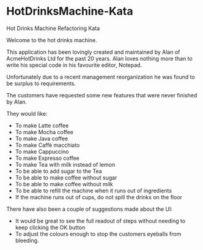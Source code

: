 # HotDrinksMachine-Kata
Hot Drinks Machine Refactoring Kata

Welcome to the hot drinks machine.

This application has been lovingly created and maintained by Alan of AcmeHotDrinks Ltd for the past 20 years. 
Alan loves nothing more than to write his special code in his favourite editor, Notepad.

Unfortunately due to a recent management reorganization he was found to be surplus to requirements.

The customers have requested some new features that were never finished by Alan.

They would like:

- To make Latte coffee
- To make Mocha coffee
- To make Java coffee
- To make Caffè macchiato
- To make Cappuccino
- To make Expresso coffee
- To make Tea with milk instead of lemon
- To be able to add sugar to the Tea
- To be able to make coffee without sugar
- To be able to make coffee without milk
- To be able to refill the machine when it runs out of ingredients
- If the machine runs out of cups, do not spill the drinks on the floor

There have also been a couple of suggestions made about the UI:

- It would be great to see the full readout of steps without needing to keep clicking the OK button
- To adjust the colours enough to stop the customers eyeballs from bleeding.
